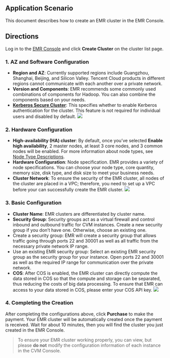 ## Application Scenario
This document describes how to create an EMR cluster in the EMR Console.

## Directions
Log in to the [EMR Console](https://console.cloud.tencent.com/emr) and click **Create Cluster** on the cluster list page.

### 1. AZ and Software Configuration
- **Region and AZ**: Currently supported regions include Guangzhou, Shanghai, Beijing, and Silicon Valley. Tencent Cloud products in different regions cannot communicate with each another over a private network.
- **Version and Components**: EMR recommends some commonly used combinations of components for Hadoop. You can also combine the components based on your needs.
- **[Kerberos Secure Cluster](https://intl.cloud.tencent.com/document/product/1026/31163)**: This specifies whether to enable Kerberos authentication for the cluster. This feature is not required for individual users and disabled by default.
  ![](https://main.qcloudimg.com/raw/94cc76b09d7fa3f74ac2f96ff9441666.png)

### 2. Hardware Configuration
- **High-availability (HA) cluster**: By default, once you’ve selected **Enable high availability**, 2 master nodes, at least 3 core nodes, and 3 common nodes will be enabled. For more information about node types, see [Node Type Descriptions](https://intl.cloud.tencent.com/document/product/1026/31094).
- **Hardware Configuration**: Node specification. EMR provides a variety of node specifications. You can choose your node type, core quantity, memory size,  disk type, and disk size to meet your business needs.
- **Cluster Network**: To ensure the security of the EMR cluster, all nodes of the cluster are placed in a VPC; therefore, you need to set up a VPC before your can successfully create the EMR cluster.
![](https://main.qcloudimg.com/raw/0c72b936cebb5874ed9b6f6ea0ecfe13.png)

### 3. Basic Configuration
- **Cluster Name**: EMR clusters are differentiated by cluster name.
- **Security Group**: Security groups act as a virtual firewall and control inbound and outbound traffic for CVM instances. Create a new security group if you don’t have one. Otherwise, choose an existing one.
 - Create a security group: EMR will create a security group that allows traffic going through ports 22 and 30001 as well as all traffic from the necessary private network IP range.
 - Use an existing EMR security group: Select an existing EMR security group as the security group for your instance. Open ports 22 and 30001 as well as the required IP range for communication over the private network.
- **COS**: After COS is enabled, the EMR cluster can directly compute the data stored in COS so that the compute and storage can be separated, thus reducing the costs of big data processing. To ensure that EMR can access to your data stored in COS, please enter your COS API key.
![](https://main.qcloudimg.com/raw/53ed54101c44da9139ba77884422dcea.png)

### 4. Completing the Creation
After completing the configurations above, click **Purchase** to make the payment. Your EMR cluster will be automatically created once the payment is received. Wait for about 10 minutes, then you will find the cluster you just created in the EMR Console. 
> To ensure your EMR cluster working properly, you can view, but please **do not** modify the configuration information of each instance in the CVM Console.
